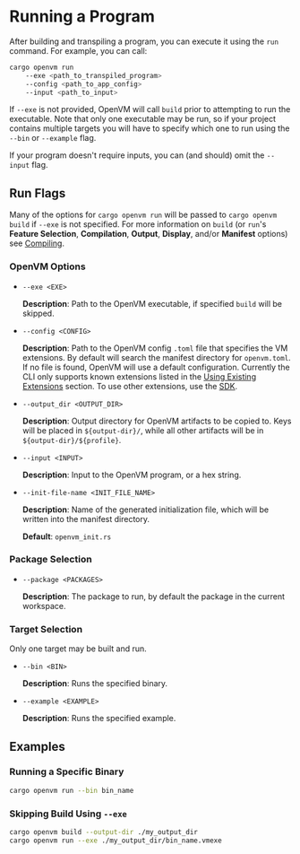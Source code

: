 # Running a Program

After building and transpiling a program, you can execute it using the `run` command. For example, you can call:

```bash
cargo openvm run
    --exe <path_to_transpiled_program>
    --config <path_to_app_config>
    --input <path_to_input>
```

If `--exe` is not provided, OpenVM will call `build` prior to attempting to run the executable. Note that only one executable may be run, so if your project contains multiple targets you will have to specify which one to run using the `--bin` or `--example` flag.

If your program doesn't require inputs, you can (and should) omit the `--input` flag.

## Run Flags

Many of the options for `cargo openvm run` will be passed to `cargo openvm build` if `--exe` is not specified. For more information on `build` (or `run`'s **Feature Selection**, **Compilation**, **Output**, **Display**, and/or **Manifest** options) see [Compiling](./writing-apps/build.md).

### OpenVM Options

- `--exe <EXE>`

  **Description**: Path to the OpenVM executable, if specified `build` will be skipped.

- `--config <CONFIG>`

  **Description**: Path to the OpenVM config `.toml` file that specifies the VM extensions. By default will search the manifest directory for `openvm.toml`. If no file is found, OpenVM will use a default configuration. Currently the CLI only supports known extensions listed in the [Using Existing Extensions](../custom-extensions/overview.md) section. To use other extensions, use the [SDK](../advanced-usage/sdk.md).

- `--output_dir <OUTPUT_DIR>`

  **Description**: Output directory for OpenVM artifacts to be copied to. Keys will be placed in `${output-dir}/`, while all other artifacts will be in `${output-dir}/${profile}`.

- `--input <INPUT>`

  **Description**: Input to the OpenVM program, or a hex string.

- `--init-file-name <INIT_FILE_NAME>`

  **Description**: Name of the generated initialization file, which will be written into the manifest directory.

  **Default**: `openvm_init.rs`

### Package Selection

- `--package <PACKAGES>`

  **Description**: The package to run, by default the package in the current workspace.

### Target Selection

Only one target may be built and run. 

- `--bin <BIN>`

  **Description**: Runs the specified binary.

- `--example <EXAMPLE>`

  **Description**: Runs the specified example.

## Examples

### Running a Specific Binary

```bash
cargo openvm run --bin bin_name
```

### Skipping Build Using `--exe`

```bash
cargo openvm build --output-dir ./my_output_dir
cargo openvm run --exe ./my_output_dir/bin_name.vmexe
```
